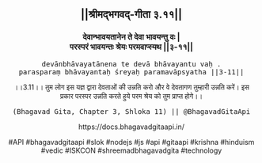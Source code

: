 <center><h2>||श्रीमद्‍भगवद्‍-गीता ३.११||</h2>
<h3>देवान्भावयतानेन ते देवा भावयन्तु वः |<br/>परस्परं भावयन्तः श्रेयः परमवाप्स्यथ ||३-११||</h3>
<pre>devānbhāvayatānena te devā bhāvayantu vaḥ .<br/>parasparaṃ bhāvayantaḥ śreyaḥ paramavāpsyatha ||3-11||</pre>
<p>।।3.11।। तुम लोग इस यज्ञ द्वारा देवताओं की उन्नति करो और वे देवतागण तुम्हारी उन्नति करें। इस प्रकार परस्पर उन्नति करते हुये परम श्रेय को तुम प्राप्त होगे।।</p>
<pre>(Bhagavad Gita, Chapter 3, Shloka 11) || @BhagavadGitaApi</pre><p>https://docs.bhagavadgitaapi.in/</p><p>#API #bhagavadgitaapi #slok #nodejs #js #api #gitaapi #krishna #hinduism #vedic #ISKCON #shreemadbhagavadgita #technology</p></center>